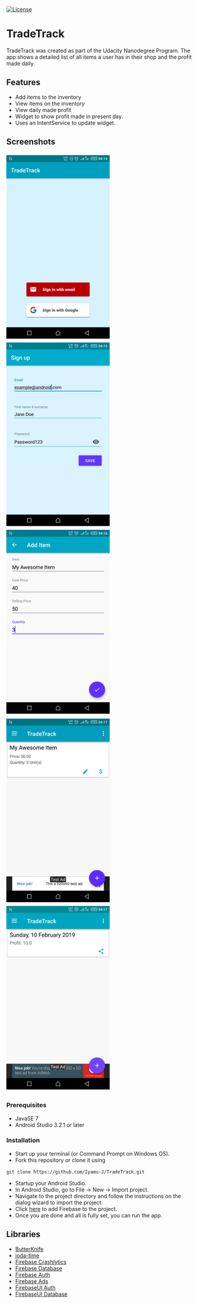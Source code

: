 [![License](https://img.shields.io/badge/License-Apache%202.0-blue.svg)](https://opensource.org/licenses/Apache-2.0)

# TradeTrack
TradeTrack was created as part of the Udacity Nanodegree Program. The app shows a detailed list of all items a user has in their shop and
the profit made daily.

## Features
* Add items to the inventory
* View items on the inventory
* View daily made profit
* Widget to show profit made in present day.
* Uses an IntentService to update widget.

## Screenshots
<img src="screenshots/Screenshot01_start.png" vspace="5" align="left" width=273 />
<img src="screenshots/Screenshot02_reg.png" vspace="5" align="left" width=273 />
<img src="screenshots/Screenshot03_add_item.png" vspace="5" width=273 />
<img src="screenshots/Screenshot04_home.png" vspace="5" align="left" width=273 />
<img src="screenshots/Screenshot05_view_records.png" vspace="5" width=273 />

<br>

### Prerequisites
* JavaSE 7
* Android Studio 3.2.1 or later

### Installation
* Start up your terminal (or Command Prompt on Windows OS).
* Fork this repository or clone it using 
```
git clone https://github.com/Iyamu-J/TradeTrack.git
```
* Startup your Android Studio.
* In Android Studio, go to File -> New -> Import project.
* Navigate to the project directory and follow the instructions on the dialog wizard to import the project.
* Click [here](https://firebase.google.com/docs/android/setup) to add Firebase to the project.
* Once you are done and all is fully set, you can run the app.

## Libraries
*  [ButterKnife](http://jakewharton.github.io/butterknife/)
*  [joda-time](https://github.com/JodaOrg/joda-time)
*  [Firebase Crashlytics](https://firebase.google.com/docs/crashlytics/)
*  [Firebase Database](https://firebase.google.com/docs/database/)
*  [Firebase Auth](https://firebase.google.com/docs/auth/)
*  [Firebase Ads](https://firebase.google.com/docs/admob/)
*  [FirebaseUI Auth](https://github.com/firebase/FirebaseUI-Android/tree/master/auth)
*  [FirebaseUI Database](https://github.com/firebase/FirebaseUI-Android/tree/master/database)
